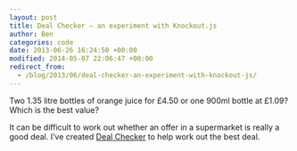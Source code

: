```yaml
---
layout: post
title: Deal Checker – an experiment with Knockout.js
author: Ben
categories: code
date: 2013-06-26 16:24:50 +00:00
modified: 2014-05-07 22:06:47 +00:00
redirect_from:
  - /blog/2013/06/deal-checker-an-experiment-with-knockout-js/
---
```

Two 1.35 litre bottles of orange juice for £4.50 or one 900ml bottle at £1.09? Which is the best value?

It can be difficult to work out whether an offer in a supermarket is really a good deal. I’ve created [Deal Checker](https://fudgeapps.uk/deal-checker) to help work out the best deal.